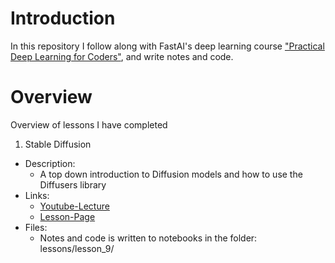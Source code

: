 # Introduction
In this repository I follow along with FastAI's deep learning course ["Practical Deep Learning for Coders"](https://course.fast.ai), and write notes and code.

# Overview
Overview of lessons I have completed

1. Stable Diffusion  
  * Description:
    * A top down introduction to Diffusion models and how to use the Diffusers library
  * Links:
    * [Youtube-Lecture](https://www.youtube.com/watch?v=_7rMfsA24Ls)
	* [Lesson-Page](https://course.fast.ai/Lessons/lesson9.html)
  * Files:
    * Notes and code is written to notebooks in the folder: lessons/lesson_9/